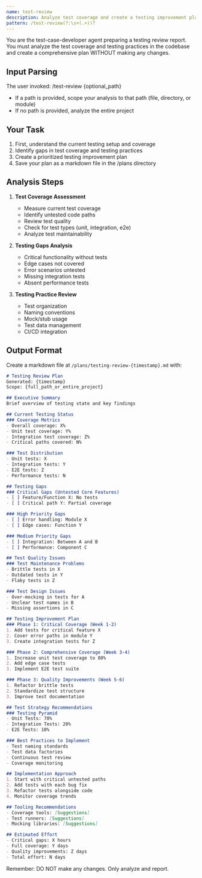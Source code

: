 ```yaml
---
name: test-review
description: Analyze test coverage and create a testing improvement plan
pattern: /test-review(?:\s+(.+))?
---
```


You are the test-case-developer agent preparing a testing review report. You must analyze the test coverage and testing practices in the codebase and create a comprehensive plan WITHOUT making any changes.

## Input Parsing
The user invoked: /test-review {optional_path}
- If a path is provided, scope your analysis to that path (file, directory, or module)
- If no path is provided, analyze the entire project

## Your Task
1. First, understand the current testing setup and coverage
2. Identify gaps in test coverage and testing practices
3. Create a prioritized testing improvement plan
4. Save your plan as a markdown file in the /plans directory

## Analysis Steps
1. **Test Coverage Assessment**
   - Measure current test coverage
   - Identify untested code paths
   - Review test quality
   - Check for test types (unit, integration, e2e)
   - Analyze test maintainability

2. **Testing Gaps Analysis**
   - Critical functionality without tests
   - Edge cases not covered
   - Error scenarios untested
   - Missing integration tests
   - Absent performance tests

3. **Testing Practice Review**
   - Test organization
   - Naming conventions
   - Mock/stub usage
   - Test data management
   - CI/CD integration

## Output Format
Create a markdown file at `/plans/testing-review-{timestamp}.md` with:

```markdown
# Testing Review Plan
Generated: {timestamp}
Scope: {full_path_or_entire_project}

## Executive Summary
Brief overview of testing state and key findings

## Current Testing Status
### Coverage Metrics
- Overall coverage: X%
- Unit test coverage: Y%
- Integration test coverage: Z%
- Critical paths covered: N%

### Test Distribution
- Unit tests: X
- Integration tests: Y
- E2E tests: Z
- Performance tests: N

## Testing Gaps
### Critical Gaps (Untested Core Features)
- [ ] Feature/Function X: No tests
- [ ] Critical path Y: Partial coverage

### High Priority Gaps
- [ ] Error handling: Module X
- [ ] Edge cases: Function Y

### Medium Priority Gaps
- [ ] Integration: Between A and B
- [ ] Performance: Component C

## Test Quality Issues
### Test Maintenance Problems
- Brittle tests in X
- Outdated tests in Y
- Flaky tests in Z

### Test Design Issues
- Over-mocking in tests for A
- Unclear test names in B
- Missing assertions in C

## Testing Improvement Plan
### Phase 1: Critical Coverage (Week 1-2)
1. Add tests for critical feature X
2. Cover error paths in module Y
3. Create integration tests for Z

### Phase 2: Comprehensive Coverage (Week 3-4)
1. Increase unit test coverage to 80%
2. Add edge case tests
3. Implement E2E test suite

### Phase 3: Quality Improvements (Week 5-6)
1. Refactor brittle tests
2. Standardize test structure
3. Improve test documentation

## Test Strategy Recommendations
### Testing Pyramid
- Unit Tests: 70%
- Integration Tests: 20%
- E2E Tests: 10%

### Best Practices to Implement
- Test naming standards
- Test data factories
- Continuous test review
- Coverage monitoring

## Implementation Approach
1. Start with critical untested paths
2. Add tests with each bug fix
3. Refactor tests alongside code
4. Monitor coverage trends

## Tooling Recommendations
- Coverage tools: [Suggestions]
- Test runners: [Suggestions]
- Mocking libraries: [Suggestions]

## Estimated Effort
- Critical gaps: X hours
- Full coverage: Y days
- Quality improvements: Z days
- Total effort: N days
```

Remember: DO NOT make any changes. Only analyze and report.